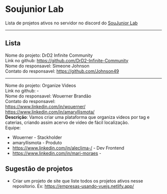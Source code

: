 # Soujunior Lab

Lista de projetos ativos no servidor no discord do [SouJunior Lab](https://discord.gg/soujunior-community-759176734460346423)

----------------

## Lista
Nome do projeto: DrD2 Infinite Community  
Link no github: https://github.com/DrD2-Infinite-Community  
Nome do responsavel: Simeone Johnson  
Contato do responsavel: https://github.com/Johnson49  

---------------

Nome do projeto: Organize Videos    
Link no github: -  
Nome do responsavel: Wouerner Brandão    
Contato do responsavel:   
https://www.linkedin.com/in/wouerner/     
https://www.linkedin.com/in/amaryllismota/   
**Descrição**: Vamos criar uma plataforma que organiza videos por tag e caterias, criando assim acervo de video de fácil localização.  
Equipe:
* Wouerner - Stackholder
* amaryllismota - Produto
* https://www.linkedin.com/in/aleclima-/ - Dev Frontend
* https://www.linkedin.com/in/mari-moraes - 

## Sugestão de projetos

* Criar um projeto de site que liste todos os projetos ativos nesse repositorio. Ex: https://empresas-usando-vuejs.netlify.app/
